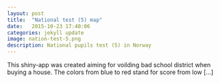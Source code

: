 ```yaml
---
layout: post
title:  "National test (5) map"
date:   2015-10-23 17:40:06
categories: jekyll update
image: nation-test-5.png
description: National pupils test (5) in Norway
---
```

This shiny-app was created aiming for voilding bad school district when buying a house. The colors from blue to red stand for score from low […]
